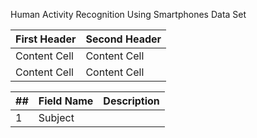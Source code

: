 Human Activity Recognition Using Smartphones Data Set

| First Header  | Second Header |
| ------------- | ------------- |
| Content Cell  | Content Cell  |
| Content Cell  | Content Cell  |

| ## | Field Name | Description |
| -- | ---------- | ----------- |
| 1  | Subject    |             |
